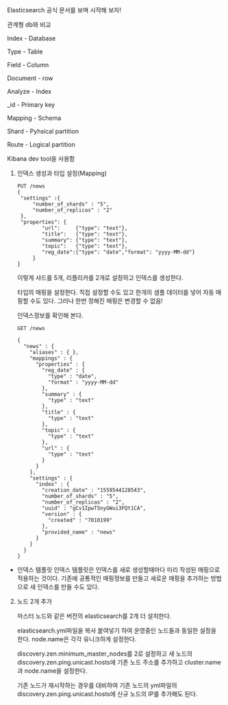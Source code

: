 Elasticsearch 공식 문서를 보며 시작해 보자!

관계형 db와 비교

Index - Database

Type - Table

Field - Column

Document - row

Analyze - Index

_id - Primary key

Mapping - Schema

Shard - Pyhsical partition

Route - Logical partition



Kibana dev tool을 사용함

1. 인덱스 생성과 타입 설정(Mapping)

   ```
   PUT /news
   {
   	"settings" :{
   		"number_of_shards" : "5",
   		"number_of_replicas" : "2"
   	},
   	"properties": {
           "url":     {"type": "text"},
           "title":   {"type": "text"},
           "summary": {"type": "text"},
           "topic":   {"type": "text"},
           "reg_date":{"type": "date","format": "yyyy-MM-dd"}
        }
   }
   ```

   이렇게 샤드를 5개, 리플리카를 2개로 설정하고 인덱스를 생성한다.

   타입의 매핑을 설정한다. 직접 설정할 수도 있고 한개의 샘플 데이터를 넣어 자동 매핑할 수도 있다. 그러나 한번 정해진 매핑은 변경할 수 없음! 

   인덱스정보를 확인해 본다.

   ```
   GET /news
   
   {
     "news" : {
       "aliases" : { },
       "mappings" : {
         "properties" : {
           "reg_date" : {
             "type" : "date",
             "format" : "yyyy-MM-dd"
           },
           "summary" : {
             "type" : "text"
           },
           "title" : {
             "type" : "text"
           },
           "topic" : {
             "type" : "text"
           },
           "url" : {
             "type" : "text"
           }
         }
       },
       "settings" : {
         "index" : {
           "creation_date" : "1559544128543",
           "number_of_shards" : "5",
           "number_of_replicas" : "2",
           "uuid" : "gCv1IpwTSnyGWui3FQt1CA",
           "version" : {
             "created" : "7010199"
           },
           "provided_name" : "news"
         }
       }
     }
   }
   
   ```

+ 인덱스 템플릿
  인덱스 템플릿은 인덱스를 새로 생성할때마다 미리 작성된 매핑으로 적용하는 것이다. 기존에 공통적인 매핑정보를 만들고 새로운 매핑을 추가하는 방법으로 새 인덱스를 만들 수도 있다.



2. 노드 2개 추가

   마스터 노드와 같은 버전의 elasticsearch를 2개 더 설치한다. 

   elasticsearch.yml파일을 복사 붙여넣기 하여 운영중인 노드들과 동일한 설정을 한다. node.name은 각각 유니크하게 설정한다.

   discovery.zen.minimum_master_nodes를 2로 설정하고 새 노드의 discovery.zen.ping.unicast.hosts에 기존 노드 주소를 추가하고 cluster.name과 node.name을 설정한다.

   기존 노드가 재시작하는 경우를 대비하여 기존 노드의 yml파일의 discovery.zen.ping.unicast.hosts에 신규 노드의 IP를 추가해도 된다.

   
